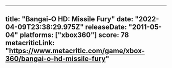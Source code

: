 
---
title: "Bangai-O HD: Missile Fury"
date: "2022-04-09T23:38:29.975Z"
releaseDate: "2011-05-04"
platforms: ["xbox360"]
score: 78
metacriticLink: "https://www.metacritic.com/game/xbox-360/bangai-o-hd-missile-fury"
---
